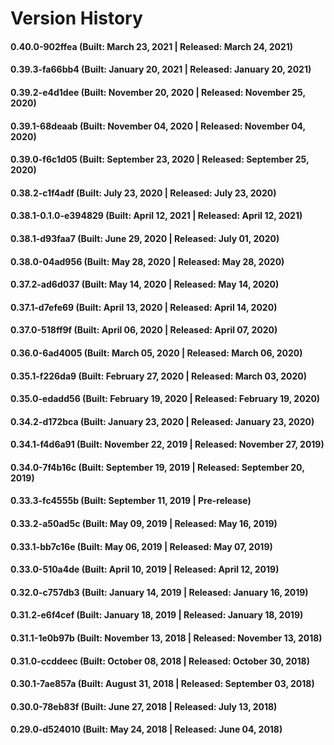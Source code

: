 # Version History


#### 0.40.0-902ffea (Built: March 23, 2021 | Released: March 24, 2021)

#### 0.39.3-fa66bb4 (Built: January 20, 2021 | Released: January 20, 2021)

#### 0.39.2-e4d1dee (Built: November 20, 2020 | Released: November 25, 2020)

#### 0.39.1-68deaab (Built: November 04, 2020 | Released: November 04, 2020)

#### 0.39.0-f6c1d05 (Built: September 23, 2020 | Released: September 25, 2020)

#### 0.38.2-c1f4adf (Built: July 23, 2020 | Released: July 23, 2020)

#### 0.38.1-0.1.0-e394829 (Built: April 12, 2021 | Released: April 12, 2021)

#### 0.38.1-d93faa7 (Built: June 29, 2020 | Released: July 01, 2020)

#### 0.38.0-04ad956 (Built: May 28, 2020 | Released: May 28, 2020)

#### 0.37.2-ad6d037 (Built: May 14, 2020 | Released: May 14, 2020)

#### 0.37.1-d7efe69 (Built: April 13, 2020 | Released: April 14, 2020)

#### 0.37.0-518ff9f (Built: April 06, 2020 | Released: April 07, 2020)

#### 0.36.0-6ad4005 (Built: March 05, 2020 | Released: March 06, 2020)

#### 0.35.1-f226da9 (Built: February 27, 2020 | Released: March 03, 2020)

#### 0.35.0-edadd56 (Built: February 19, 2020 | Released: February 19, 2020)

#### 0.34.2-d172bca (Built: January 23, 2020 | Released: January 23, 2020)

#### 0.34.1-f4d6a91 (Built: November 22, 2019 | Released: November 27, 2019)

#### 0.34.0-7f4b16c (Built: September 19, 2019 | Released: September 20, 2019)

#### 0.33.3-fc4555b (Built: September 11, 2019 | Pre-release)

#### 0.33.2-a50ad5c (Built: May 09, 2019 | Released: May 16, 2019)

#### 0.33.1-bb7c16e (Built: May 06, 2019 | Released: May 07, 2019)

#### 0.33.0-510a4de (Built: April 10, 2019 | Released: April 12, 2019)

#### 0.32.0-c757db3 (Built: January 14, 2019 | Released: January 16, 2019)

#### 0.31.2-e6f4cef (Built: January 18, 2019 | Released: January 18, 2019)

#### 0.31.1-1e0b97b (Built: November 13, 2018 | Released: November 13, 2018)

#### 0.31.0-ccddeec (Built: October 08, 2018 | Released: October 30, 2018)

#### 0.30.1-7ae857a (Built: August 31, 2018 | Released: September 03, 2018)

#### 0.30.0-78eb83f (Built: June 27, 2018 | Released: July 13, 2018)

#### 0.29.0-d524010 (Built: May 24, 2018 | Released: June 04, 2018)

